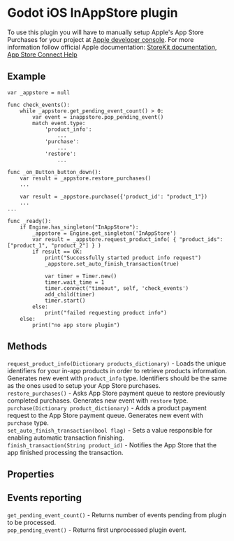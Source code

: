# Godot iOS InAppStore plugin

To use this plugin you will have to manually setup Apple's App Store Purchases for your project at [Apple developer console](https://appstoreconnect.apple.com). For more information follow official Apple documentation: [StoreKit documentation](https://developer.apple.com/documentation/storekit/original_api_for_in-app_purchase), [App Store Connect Help](https://help.apple.com/app-store-connect/)

## Example

```
var _appstore = null

func check_events():
    while _appstore.get_pending_event_count() > 0:
        var event = inappstore.pop_pending_event()
        match event.type:
            'product_info':
                ...
            'purchase':
                ...
            'restore':
                ...

func _on_Button_button_down():
	var result = _appstore.restore_purchases()
    ...

    var result = _appstore.purchase({'product_id': "product_1"})
    ...
...

func _ready():
	if Engine.has_singleton("InAppStore"):
		_appstore = Engine.get_singleton('InAppStore')
		var result = _appstore.request_product_info( { "product_ids": ["product_1", "product_2"] } )
        if result == OK:
            print("Successfully started product info request")
            _appstore.set_auto_finish_transaction(true)

            var timer = Timer.new()
            timer.wait_time = 1
            timer.connect("timeout", self, 'check_events')
            add_child(timer)
            timer.start()
        else:
            print("failed requesting product info")
	else:
		print("no app store plugin")
```

## Methods

`request_product_info(Dictionary products_dictionary)` - Loads the unique identifiers for your in-app products in order to retrieve products information. Generates new event with `product_info` type. Identifiers should be the same as the ones used to setup your App Store purchases.  
`restore_purchases()` - Asks App Store payment queue to restore previously completed purchases. Generates new event with `restore` type.  
`purchase(Dictionary product_dictionary)` - Adds a product payment request to the App Store payment queue. Generates new event with `purchase` type.  
`set_auto_finish_transaction(bool flag)` - Sets a value responsible for enabling automatic transaction finishing.  
`finish_transaction(String product_id)` - Notifies the App Store that the app finished processing the transaction.

## Properties

## Events reporting

`get_pending_event_count()` - Returns number of events pending from plugin to be processed.  
`pop_pending_event()` - Returns first unprocessed plugin event.
